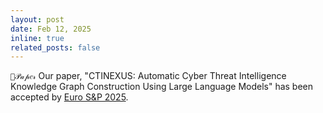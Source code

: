 ```yaml
---
layout: post
date: Feb 12, 2025
inline: true
related_posts: false
---
```


`💜𝒫𝒶𝓅𝑒𝓇` Our paper, "CTINEXUS: Automatic Cyber Threat Intelligence Knowledge Graph Construction Using Large Language Models" has been accepted by [Euro S&P 2025](https://eurosp2025.ieee-security.org/).

<!-- `💜𝒫𝒶𝓅𝑒𝓇` `🩵𝒜𝔀𝒶𝓇𝒹` `🤍𝒮𝓮𝑟𝓋𝒾𝓬𝓮` `💛𝑪𝑜𝓃𝒻𝑒𝓇𝑒𝓃𝒸𝓮` -->
